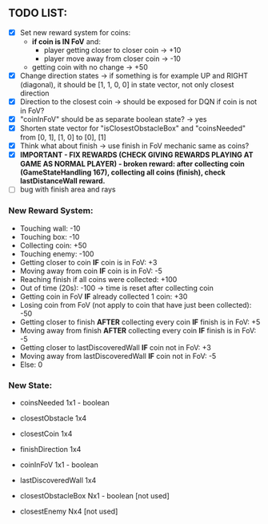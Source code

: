 ## TODO LIST:
- [x] Set new reward system for coins: 
  - **if coin is IN FoV** and:
    - player getting closer to closer coin -> +10
    - player move away from closer coin -> -10
  - getting coin with no change -> +50
- [x] Change direction states -> if something is for example UP and RIGHT (diagonal), it should be [1, 1, 0, 0] in state vector, not only closest direction
- [x] Direction to the closest coin -> should be exposed for DQN if coin is not in FoV?
- [x] "coinInFoV" should be as separate boolean state? -> yes
- [x] Shorten state vector for "isClosestObstacleBox" and "coinsNeeded" from [0, 1], [1, 0] to [0], [1]
- [x] Think what about finish -> use finish in FoV mechanic same as coins?
- [x] **IMPORTANT - FIX REWARDS (CHECK GIVING REWARDS PLAYING AT GAME AS NORMAL PLAYER) - broken reward: after collecting coin (GameStateHandling 167), collecting all coins (finish), check lastDistanceWall reward.**
- [ ] bug with finish area and rays

### New Reward System:

- Touching wall: -10
- Touching box: -10
- Collecting coin: +50
- Touching enemy: -100
- Getting closer to coin **IF** coin is in FoV: +3
- Moving away from coin **IF** coin is in FoV: -5
- Reaching finish if all coins were collected: +100
- Out of time (20s): -100 -> time is reset after collecting coin
- Getting coin in FoV **IF** already collected 1 coin: +30
- Losing coin from FoV (not apply to coin that have just been collected): -50
- Getting closer to finish **AFTER** collecting every coin **IF** finish is in FoV: +5
- Moving away from finish **AFTER** collecting every coin **IF** finish is in FoV: -5
- Getting closer to lastDiscoveredWall **IF** coin not in FoV: +3
- Moving away from lastDiscoveredWall **IF** coin not in FoV: -5
- Else: 0

### New State:

- coinsNeeded 1x1 - boolean
- closestObstacle 1x4
- closestCoin 1x4
- finishDirection 1x4
- coinInFoV 1x1 - boolean
- lastDiscoveredWall 1x4

- closestObstacleBox Nx1 - boolean [not used]
- closestEnemy Nx4 [not used]
